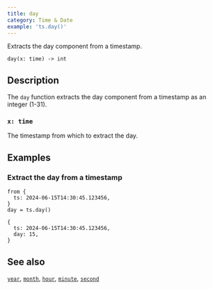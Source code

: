 ```yaml
---
title: day
category: Time & Date
example: 'ts.day()'
---
```

Extracts the day component from a timestamp.

```tql
day(x: time) -> int
```

## Description

The `day` function extracts the day component from a timestamp as an integer
(1-31).

### `x: time`

The timestamp from which to extract the day.

## Examples

### Extract the day from a timestamp

```tql
from {
  ts: 2024-06-15T14:30:45.123456,
}
day = ts.day()
```

```tql
{
  ts: 2024-06-15T14:30:45.123456,
  day: 15,
}
```

## See also

[`year`](/reference/functions/year),
[`month`](/reference/functions/month),
[`hour`](/reference/functions/hour),
[`minute`](/reference/functions/minute),
[`second`](/reference/functions/second)
